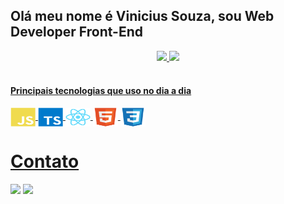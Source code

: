 ## Olá meu nome é Vinicius Souza, sou Web Developer Front-End
<div align="center">
  <a href="https://github.com/Vini-S-Santos">
   <img height="180em" weight="80em" src="https://github-readme-stats.vercel.app/api?username=Vini-S-Santos&show_icons=true&theme=merko&include_all_commits=true&count_private=true"/>
  <img height="180em" weight="80em" src="https://github-readme-stats.vercel.app/api/top-langs/?username=Vini-S-Santos&layout=compact&theme=merko"/>     
</div>
<div style="display: inline_block"><br>
  <h4>Principais tecnologias que uso no dia a dia</h4> 
  <img align="center" alt="Vini-Js" height="30" width="40" src="https://raw.githubusercontent.com/devicons/devicon/master/icons/javascript/javascript-plain.svg">
  <img align="center" alt="Vini-Ts" height="30" width="40" src="https://raw.githubusercontent.com/devicons/devicon/master/icons/typescript/typescript-plain.svg">
  <img align="center" alt="Vini-React" height="30" width="40" src="https://raw.githubusercontent.com/devicons/devicon/master/icons/react/react-original.svg">
  <img align="center" alt="Vini-HTML" height="30" width="40" src="https://raw.githubusercontent.com/devicons/devicon/master/icons/html5/html5-original.svg">
  <img align="center" alt="Vini-CSS" height="30" width="40" src="https://raw.githubusercontent.com/devicons/devicon/master/icons/css3/css3-original.svg">
</div>
  
  ##
 <h1>Contato</h1>
<div> 
  <a href="https://www.linkedin.com/in/vini-souza-santos01/" target="_blank"><img src="https://img.shields.io/badge/-LinkedIn-%230077B5?style=for-the-badge&logo=linkedin&logoColor=white" target="_blank"></a> 
  <a href = "visouza0@gmail.com"><img src="https://img.shields.io/badge/-Gmail-%23333?style=for-the-badge&logo=gmail&logoColor=white" target="_blank"></a>
 
</div>
